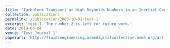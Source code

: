 ```yaml
---
title: "Turbulent Transport at High Reynolds Numbers in an Inertial Confinement Fusion Context"
collection: publications
permalink: /publication/2009-10-01-test-1
excerpt: 'test-1. The number 2 is left for future work.'
date: 2019-06-04
venue: 'Test Journal 1'
paperurl: 'http://fluidsengineering.asmedigitalcollection.asme.org/article.aspx?articleid=1861192'
---
```



